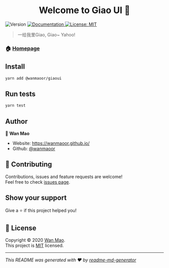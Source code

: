 <h1 align="center">Welcome to Giao UI 👋</h1>
<p>
  <img alt="Version" src="https://img.shields.io/badge/version-0.0.7-blue.svg?cacheSeconds=2592000" />
  <a href="https://wanmaoor.github.io/giaoui-vue-source/doc/" target="_blank">
    <img alt="Documentation" src="https://img.shields.io/badge/documentation-yes-brightgreen.svg" />
  </a>
  <a href="https://github.com/wanmaoor/giaoui-vue-source/blob/master/LICENSE" target="_blank">
    <img alt="License: MIT" src="https://img.shields.io/badge/License-MIT-yellow.svg" />
  </a>
</p>

> 一给我里Giao, Giao~ Yahoo!

### 🏠 [Homepage](https://wanmaoor.github.io/giaoui-vue-source/)

## Install

```sh
yarn add @wanmaoor/giaoui
```

## Run tests

```sh
yarn test
```

## Author

👤 **Wan Mao**

* Website: https://wanmaoor.github.io/
* Github: [@wanmaoor](https://github.com/wanmaoor)

## 🤝 Contributing

Contributions, issues and feature requests are welcome!<br />Feel free to check [issues page](https://github.com/wanmaoor/giaoui-vue-source/issues). 

## Show your support

Give a ⭐️ if this project helped you!

## 📝 License

Copyright © 2020 [Wan Mao](https://github.com/wanmaoor).<br />
This project is [MIT](https://github.com/wanmaoor/giaoui-vue-source/blob/master/LICENSE) licensed.

***
_This README was generated with ❤️ by [readme-md-generator](https://github.com/kefranabg/readme-md-generator)_